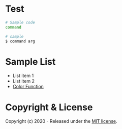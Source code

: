 # Test

```bash
# Sample code
command

# sample
$ command arg
```

# Sample List

- List item 1
- List item 2
- [Color Function](https://www.onedegree.hk)


# Copyright & License

Copyright (c) 2020 - Released under the [MIT license](LICENSE).

